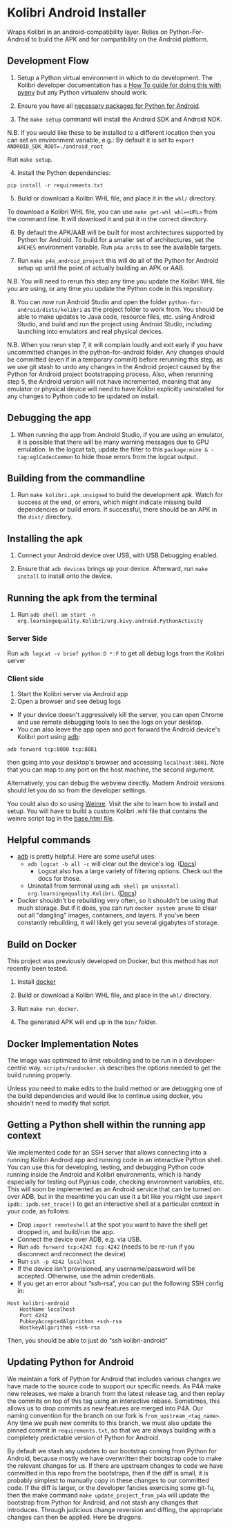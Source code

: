 # Kolibri Android Installer

Wraps Kolibri in an android-compatibility layer. Relies on Python-For-Android to build the APK and for compatibility on the Android platform.

## Development Flow

1. Setup a Python virtual environment in which to do development. The Kolibri developer documentation has a [How To guide for doing this with pyenv](https://kolibri-dev.readthedocs.io/en/develop/howtos/pyenv_virtualenv.html) but any Python virtualenv should work.

2. Ensure you have all [necessary packages for Python for Android](https://python-for-android.readthedocs.io/en/latest/quickstart/#installing-dependencies).

3. The `make setup` command will install the Android SDK and Android NDK.

N.B. if you would like these to be installed to a different location then you can set an environment variable, e.g.:
By default it is set to `export ANDROID_SDK_ROOT=./android_root`

Run `make setup`.

4. Install the Python dependencies:

`pip install -r requirements.txt`

5. Build or download a Kolibri WHL file, and place it in the `whl/` directory.

To download a Kolibri WHL file, you can use `make get-whl whl=<URL>` from the command line. It will download it and put it in the correct directory.

6. By default the APK/AAB will be built for most architectures supported by Python for Android. To build for a smaller set of architectures, set the `ARCHES` environment variable. Run `p4a archs` to see the available targets.

7. Run `make p4a_android_project` this will do all of the Python for Android setup up until the point of actually building an APK or AAB.

N.B. You will need to rerun this step any time you update the Kolibri WHL file you are using, or any time you update the Python code in this repository.

8. You can now run Android Studio and open the folder `python-for-android/dists/kolibri` as the project folder to work from. You should be able to make updates to Java code, resource files, etc. using Android Studio, and build and run the project using Android Studio, including launching into emulators and real physical devices.

N.B. When you rerun step 7, it will complain loudly and exit early if you have uncommitted changes in the python-for-android folder. Any changes should be committed (even if in a temporary commit) before rerunning this step, as we use git stash to undo any changes in the Android project caused by the Python for Android project bootstrapping process. Also, when rerunning step 5, the Android version will not have incremented, meaning that any emulator or physical device will need to have Kolibri explicitly uninstalled for any changes to Python code to be updated on install.

## Debugging the app

1. When running the app from Android Studio, if you are using an emulator, it is possible that there will be many warning messages due to GPU emulation. In the logcat tab, update the filter to this `package:mine & -tag:eglCodecCommon` to hide those errors from the logcat output.

## Building from the commandline

1. Run `make kolibri.apk.unsigned` to build the development apk. Watch for success at the end, or errors, which might indicate missing build dependencies or build errors. If successful, there should be an APK in the `dist/` directory.

## Installing the apk
1. Connect your Android device over USB, with USB Debugging enabled.

2. Ensure that `adb devices` brings up your device. Afterward, run `make install` to install onto the device.


## Running the apk from the terminal

1. Run `adb shell am start -n org.learningequality.Kolibri/org.kivy.android.PythonActivity`

### Server Side
Run `adb logcat -v brief python:D *:F` to get all debug logs from the Kolibri server

### Client side
1. Start the Kolibri server via Android app
2. Open a browser and see debug logs
  - If your device doesn't aggressively kill the server, you can open Chrome and use remote debugging tools to see the logs on your desktop.
  - You can also leave the app open and port forward the Android device's Kolibri port using [adb](https://developer.android.com/studio/command-line/adb#forwardports):
  ```
  adb forward tcp:8080 tcp:8081
  ```
  then going into your desktop's browser and accessing `localhost:8081`. Note that you can map to any port on the host machine, the second argument.

Alternatively, you can debug the webview directly. Modern Android versions should let you do so from the developer settings.

You could also do so using [Weinre](https://people.apache.org/~pmuellr/weinre/docs/latest/Home.html). Visit the site to learn how to install and setup. You will have to build a custom Kolibri .whl file that contains the weinre script tag in the [base.html file](https://github.com/learningequality/kolibri/blob/develop/kolibri/core/templates/kolibri/base.html).


## Helpful commands
- [adb](https://developer.android.com/studio/command-line/adb) is pretty helpful. Here are some useful uses:
  - `adb logcat -b all -c` will clear out the device's log. ([Docs](https://developer.android.com/studio/command-line/logcat))
    - Logcat also has a large variety of filtering options. Check out the docs for those.
  - Uninstall from terminal using `adb shell pm uninstall org.learningequality.Kolibri`. ([Docs](https://developer.android.com/studio/command-line/adb#pm))
- Docker shouldn't be rebuilding very often, so it shouldn't be using that much storage. But if it does, you can run `docker system prune` to clear out all "dangling" images, containers, and layers. If you've been constantly rebuilding, it will likely get you several gigabytes of storage.

## Build on Docker

This project was previously developed on Docker, but this method has not recently been tested.

1. Install [docker](https://www.docker.com/community-edition)

2. Build or download a Kolibri WHL file, and place in the `whl/` directory.

3. Run `make run_docker`.

4. The generated APK will end up in the `bin/` folder.

## Docker Implementation Notes
The image was optimized to limit rebuilding and to be run in a developer-centric way. `scripts/rundocker.sh` describes the options needed to get the build running properly.

Unless you need to make edits to the build method or are debugging one of the build dependencies and would like to continue using docker, you shouldn't need to modify that script.

## Getting a Python shell within the running app context

We implemented code for an SSH server that allows connecting into a running Kolibri Android app and running code in an interactive Python shell. You can use this for developing, testing, and debugging Python code running inside the Android and Kolibri environments, which is handy especially for testing out Pyjnius code, checking environment variables, etc. This will soon be implemented as an Android service that can be turned on over ADB, but in the meantime you can use it a bit like you might use `import ipdb; ipdb.set_trace()` to get an interactive shell at a particular context in your code, as follows:

- Drop `import remoteshell` at the spot you want to have the shell get dropped in, and build/run the app.
- Connect the device over ADB, e.g. via USB.
- Run `adb forward tcp:4242 tcp:4242` (needs to be re-run if you disconnect and reconnect the device)
- Run `ssh -p 4242 localhost`
- If the device isn’t provisioned, any username/password will be accepted. Otherwise, use the admin credentials.
- If you get an error about “ssh-rsa”, you can put the following SSH config in:
```
Host kolibri-android
    HostName localhost
    Port 4242
    PubkeyAcceptedAlgorithms +ssh-rsa
    HostkeyAlgorithms +ssh-rsa
```
Then, you should be able to just do “ssh kolibri-android”

## Updating Python for Android

We maintain a fork of Python for Android that includes various changes we have made to the source code to support our specific needs. As P4A make new releases, we make a branch from the latest release tag, and then replay the commits on top of this tag using an interactive rebase. Sometimes, this allows us to drop commits as new features are merged into P4A. Our naming convention for the branch on our fork is `from_upstream_<tag_name>`. Any time we push new commits to this branch, we must also update the pinned commit in `requirements.txt`, so that we are always building with a completely predictable version of Python for Android.

By default we stash any updates to our bootstrap coming from Python for Android, because mostly we have overwritten their bootstrap code to make the relevant changes for us. If there are upstream changes to code we have committed in this repo from the bootstraps, then if the diff is small, it is probably simplest to manually copy in these changes to our committed code. If the diff is larger, or the developer fancies exercising some git-fu, then the make command `make update_project_from_p4a` will update the bootstrap from Python for Android, and not stash any changes that introduces. Through judicious change reversion and diffing, the appropriate changes can then be applied. Here be dragons.
